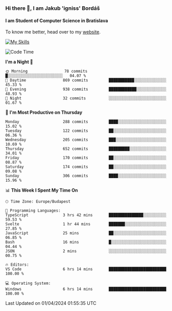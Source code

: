 ### Hi there 👋, I am Jakub 'igniss' Bordáš

#### I am Student of Computer Science in Bratislava
To know me better, head over to my [website](https://bordas.sk).

[![My Skills](https://skillicons.dev/icons?i=js,html,css,figma,svelte,java,kotlin,python,postgresql,typescript,nest,nodejs)](https://bordas.sk)


<!--START_SECTION:waka-->
![Code Time](http://img.shields.io/badge/Code%20Time-1%2C452%20hrs%202%20mins-blue)

**I'm a Night 🦉** 

```text
🌞 Morning                78 commits          █░░░░░░░░░░░░░░░░░░░░░░░░   04.07 % 
🌆 Daytime                869 commits         ███████████░░░░░░░░░░░░░░   45.33 % 
🌃 Evening                938 commits         ████████████░░░░░░░░░░░░░   48.93 % 
🌙 Night                  32 commits          ░░░░░░░░░░░░░░░░░░░░░░░░░   01.67 % 
```
📅 **I'm Most Productive on Thursday** 

```text
Monday                   288 commits         ████░░░░░░░░░░░░░░░░░░░░░   15.02 % 
Tuesday                  122 commits         ██░░░░░░░░░░░░░░░░░░░░░░░   06.36 % 
Wednesday                205 commits         ███░░░░░░░░░░░░░░░░░░░░░░   10.69 % 
Thursday                 652 commits         █████████░░░░░░░░░░░░░░░░   34.01 % 
Friday                   170 commits         ██░░░░░░░░░░░░░░░░░░░░░░░   08.87 % 
Saturday                 174 commits         ██░░░░░░░░░░░░░░░░░░░░░░░   09.08 % 
Sunday                   306 commits         ████░░░░░░░░░░░░░░░░░░░░░   15.96 % 
```


📊 **This Week I Spent My Time On** 

```text
🕑︎ Time Zone: Europe/Budapest

💬 Programming Languages: 
TypeScript               3 hrs 42 mins       ███████████████░░░░░░░░░░   59.53 % 
Svelte                   1 hr 44 mins        ███████░░░░░░░░░░░░░░░░░░   27.85 % 
JavaScript               25 mins             ██░░░░░░░░░░░░░░░░░░░░░░░   06.85 % 
Bash                     16 mins             █░░░░░░░░░░░░░░░░░░░░░░░░   04.44 % 
JSON                     2 mins              ░░░░░░░░░░░░░░░░░░░░░░░░░   00.75 % 

🔥 Editors: 
VS Code                  6 hrs 14 mins       █████████████████████████   100.00 % 

💻 Operating System: 
Windows                  6 hrs 14 mins       █████████████████████████   100.00 % 
```


 Last Updated on 01/04/2024 01:55:35 UTC
<!--END_SECTION:waka-->
